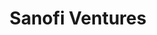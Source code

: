 ---
layout: firm_page
title: "Sanofi Ventures"
id: "sanofiventures.com"
permalink: "/sanofiventuressanofiventures.com/"
website: "https://www.sanofiventures.com"
offices: "Cambridge (United States), Paris (France)"
investment_stages: "Seed, Series A, Series B"
portfolio_companies: "Eligo Bioscience, Granite Bio, Muna Therapeutics, NodThera, OMass Therapeutics, QurAlis, T-Therapeutics, Therini Bio, Lava Therapeutics, Aetion, Carbon Health, Click Tx, Empatica, Medisafe, Nucleai, Omada, i2O Therapeutics, Minervax, Sudo Bio, Avilar Therapeutics, Matchpoint Therapeutics, Nextpoint Therapeutics, Abcuro, Expansion Therapeutics, Glycomine, ReCode Therapeutics, Rome Therapeutics, Navitor Pharmaceuticals, Nura Bio, Vrata, Escient Pharmaceuticals, Q32 Bio, Icosavax, Kymera Therapeutics, Ovid Therapeutics, Science 37, Lysosomal Therapeutics Inc, Theseus, Ikena, Synthekine, Vanqua Bio, Kala Pharmaceuticals, Neuronetics, Lyra Therapeutics, Microchips Biotech, Arsenal Medical, CAMP4 Therapeutics, Veralox, Cerevel, Nuvalent, Amylyx, Savara Pharmaceuticals"
portfolio_link: "https://www.sanofiventures.com/portfolio/index.html"
investment_markets: "Biotherapeutic, Digital Health, Rare diseases, Immunology and inflammation, Oncology, Cell and gene therapy, Vaccines, Data science"
founded_year: "2001"
description: "Sanofi Ventures is the corporate venture capital arm of Sanofi. They invest in top-tier biotech and digital health companies focusing on improving patient care and transforming healthcare. Their investments span from Seed to Series B and beyond, offering portfolio companies access to Sanofi's expertise."
linkedin: "https://www.linkedin.com/company/sanofi-ventures"
twitter: ""
instagram: ""
team_page: "https://www.sanofiventures.com/team/index.html"
investor_type: "Corporate VC"
crunchbase: "https://www.crunchbase.com/organization/sanofi-genzyme-bioventures"
pitchbook: "https://pitchbook.com/profiles/investor/149417-02"

# SEO Optimization
meta_title: "Sanofi Ventures - VC Firm - projectstartups.com"
meta_description: "Sanofi Ventures, Sanofi Ventures is the corporate venture capital arm of Sanofi. They invest in top-tier biotech and digital health companies focusing on improving pat..."
meta_keywords: "Sanofi Ventures, Biotherapeutic, Digital Health, Rare diseases, Immunology and inflammation, Oncology, Cell and gene therapy, Vaccines, Data science, VC firm, venture capital, startup investor, projectstartups.com"
canonical_url: "https://vc.projectstartups.com/sanofiventuressanofiventures.com/"
---